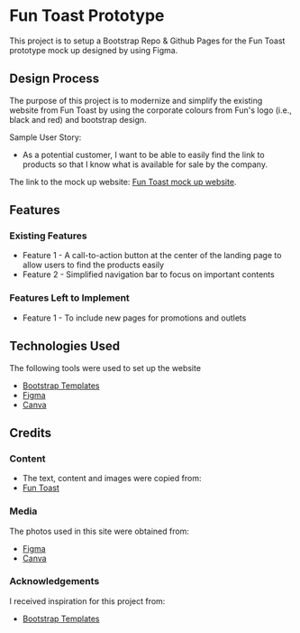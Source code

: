 # Fun Toast Prototype 
This project is to setup a Bootstrap Repo & Github Pages for the Fun Toast prototype mock up designed by using Figma.

## Design Process

The purpose of this project is to modernize and simplify the existing website from Fun Toast by using the corporate colours from Fun's logo (i.e., black and red) and bootstrap design.

Sample User Story:

* As a potential customer, I want to be able to easily find the link to products so that I know what is available for sale by the company.

The link to the mock up website: [Fun Toast mock up website](https://phayhy.github.io/panada-testv1/).

## Features
### Existing Features
* Feature 1 - A call-to-action button at the center of the landing page to allow users to find the products easily 
* Feature 2 - Simplified navigation bar to focus on important contents

### Features Left to Implement
* Feature 1 - To include new pages for promotions and outlets

## Technologies Used
The following tools were used to set up the website

* [Bootstrap Templates](https://startbootstrap.com/templates)
* [Figma](https://www.figma.com/)
* [Canva](https://www.canva.com/en_gb/)

## Credits
### Content
* The text, content and images were copied from:
* [Fun Toast](https://www.funtoast.com.sg/)

### Media
The photos used in this site were obtained from:

* [Figma](https://www.figma.com/)
* [Canva](https://www.canva.com/en_gb/)

### Acknowledgements
I received inspiration for this project from:

* [Bootstrap Templates](https://startbootstrap.com/templates)
